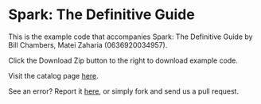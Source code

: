 Spark: The Definitive Guide
==========

This is the example code that accompanies Spark: The Definitive Guide by Bill Chambers, Matei Zaharia (0636920034957). 

Click the Download Zip button to the right to download example code.

Visit the catalog page [here](http://shop.oreilly.com/product/0636920034957.do).

See an error? Report it [here](http://oreilly.com/catalog/errata.csp?isbn=0636920034957), or simply fork and send us a pull request.
